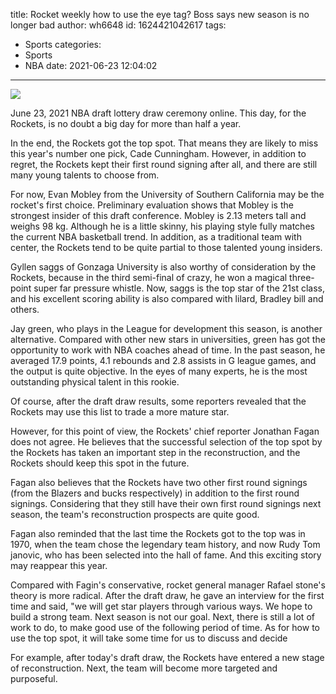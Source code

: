 title: Rocket weekly  how to use the eye tag? Boss says new season is no longer bad
author: wh6648
id: 1624421042617
tags: 
- Sports
categories: 
- Sports
- NBA
date: 2021-06-23 12:04:02
---
![](https://p9.itc.cn/q_70/images01/20210623/312623ffd84b46768c7801eb4ea03e1b.jpeg)


June 23, 2021 NBA draft lottery draw ceremony online. This day, for the Rockets, is no doubt a big day for more than half a year.

In the end, the Rockets got the top spot. That means they are likely to miss this year's number one pick, Cade Cunningham. However, in addition to regret, the Rockets kept their first round signing after all, and there are still many young talents to choose from.

For now, Evan Mobley from the University of Southern California may be the rocket's first choice. Preliminary evaluation shows that Mobley is the strongest insider of this draft conference. Mobley is 2.13 meters tall and weighs 98 kg. Although he is a little skinny, his playing style fully matches the current NBA basketball trend. In addition, as a traditional team with center, the Rockets tend to be quite partial to those talented young insiders.

Gyllen saggs of Gonzaga University is also worthy of consideration by the Rockets, because in the third semi-final of crazy, he won a magical three-point super far pressure whistle. Now, saggs is the top star of the 21st class, and his excellent scoring ability is also compared with lilard, Bradley bill and others.

Jay green, who plays in the League for development this season, is another alternative. Compared with other new stars in universities, green has got the opportunity to work with NBA coaches ahead of time. In the past season, he averaged 17.9 points, 4.1 rebounds and 2.8 assists in G league games, and the output is quite objective. In the eyes of many experts, he is the most outstanding physical talent in this rookie.

Of course, after the draft draw results, some reporters revealed that the Rockets may use this list to trade a more mature star.

However, for this point of view, the Rockets' chief reporter Jonathan Fagan does not agree. He believes that the successful selection of the top spot by the Rockets has taken an important step in the reconstruction, and the Rockets should keep this spot in the future.

Fagan also believes that the Rockets have two other first round signings (from the Blazers and bucks respectively) in addition to the first round signings. Considering that they still have their own first round signings next season, the team's reconstruction prospects are quite good.

Fagan also reminded that the last time the Rockets got to the top was in 1970, when the team chose the legendary team history, and now Rudy Tom janovic, who has been selected into the hall of fame. And this exciting story may reappear this year.

Compared with Fagin's conservative, rocket general manager Rafael stone's theory is more radical. After the draft draw, he gave an interview for the first time and said, "we will get star players through various ways. We hope to build a strong team. Next season is not our goal. Next, there is still a lot of work to do, to make good use of the following period of time. As for how to use the top spot, it will take some time for us to discuss and decide

For example, after today's draft draw, the Rockets have entered a new stage of reconstruction. Next, the team will become more targeted and purposeful.


